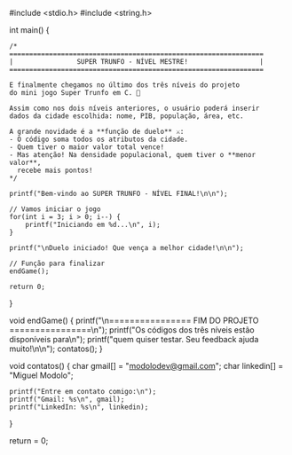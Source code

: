 #include <stdio.h>
#include <string.h>

int main() {

    /*
    ================================================================
    |                SUPER TRUNFO - NÍVEL MESTRE!                  |
    ================================================================
    
    E finalmente chegamos no último dos três níveis do projeto 
    do mini jogo Super Trunfo em C. 🎴

    Assim como nos dois níveis anteriores, o usuário poderá inserir 
    dados da cidade escolhida: nome, PIB, população, área, etc.

    A grande novidade é a **função de duelo** ⚔️:
    - O código soma todos os atributos da cidade.
    - Quem tiver o maior valor total vence!
    - Mas atenção! Na densidade populacional, quem tiver o **menor valor**,
      recebe mais pontos!
    */

    printf("Bem-vindo ao SUPER TRUNFO - NÍVEL FINAL!\n\n");

    // Vamos iniciar o jogo
    for(int i = 3; i > 0; i--) {
        printf("Iniciando em %d...\n", i);
    }

    printf("\nDuelo iniciado! Que vença a melhor cidade!\n\n");

    // Função para finalizar
    endGame();

    return 0;
}

void endGame()
 {
    printf("\n================ FIM DO PROJETO ================\n");
    printf("Os códigos dos três níveis estão disponíveis para\n");
    printf("quem quiser testar. Seu feedback ajuda muito!\n\n");
    contatos();
}

void contatos() 
{
    char gmail[] = "modolodev@gmail.com";
    char linkedin[] = "Miguel Modolo";

    printf("Entre em contato comigo:\n");
    printf("Gmail: %s\n", gmail);
    printf("LinkedIn: %s\n", linkedin);
}

return = 0;